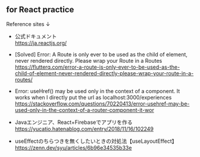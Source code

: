 ## for React practice

Reference sites ↓<br>
- 公式ドキュメント<br>
https://ja.reactjs.org/

- [Solved] Error: A Route is only ever to be used as the child of element, never rendered directly. Please wrap your Route in a Routes
https://flutterq.com/error-a-route-is-only-ever-to-be-used-as-the-child-of-element-never-rendered-directly-please-wrap-your-route-in-a-routes/

- Error: useHref() may be used only in the context of a <Router> component. It works when I directly put the url as localhost:3000/experiences
https://stackoverflow.com/questions/70220413/error-usehref-may-be-used-only-in-the-context-of-a-router-component-it-wor

- Javaエンジニア、React+Firebaseでアプリを作る<br>
https://yucatio.hatenablog.com/entry/2018/11/16/102249

- useEffectのちらつきを無くしたいときの対処法【useLayoutEffect】<br>
https://zenn.dev/syu/articles/6b96e34535b33e
